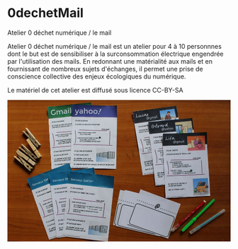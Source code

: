 # 0dechetMail
Atelier 0 déchet numérique / le mail

Atelier 0 déchet numérique / le mail est un atelier pour 4 à 10 personnnes dont le but est de sensibiliser à la surconsommation électrique engendrée par l'utilisation des mails.
En redonnant une matérialité aux mails et en fournissant de nombreux sujets d'échanges, il permet une prise de conscience collective des enjeux écologiques du numérique.

Le matériel de cet atelier est diffusé sous licence CC-BY-SA

![Image du jeu](https://github.com/tounoki/0dechetMail/blob/main/IMG_5532.JPG_ecran.jpg)
